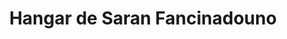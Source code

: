 ---
title: "Hangar de Saran Fancinadouno"
url: /macenta/hangar-de-saran-fancinadouno/
shop: commodité
---